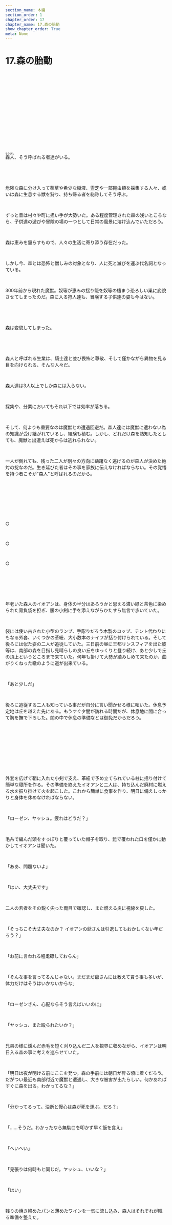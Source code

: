 ```yaml
---
section_name: 本編
section_order: 1
chapter_order: 17
chapter_name: 17.森の胎動
show_chapter_order: True
meta: None
---
```


# 17.森の胎動
<div class="novel_view" id="novel_honbun">
 <p id="L1">
 </p>
 <p id="L2">
  <br/>
 </p>
 <p id="L3">
  <br/>
 </p>
 <p id="L4">
  <br/>
 </p>
 <p id="L5">
  <br/>
 </p>
 <p id="L6">
  <br/>
 </p>
 <p id="L7">
  <br/>
 </p>
 <p id="L8">
  <br/>
 </p>
 <p id="L9">
  <br/>
 </p>
 <p id="L10">
  <ruby>
   森人
   <rp>
    (
   </rp>
   <rt>
    もりびと
   </rt>
   <rp>
    )
   </rp>
  </ruby>
  、そう呼ばれる者達がいる。
 </p>
 <p id="L11">
  <br/>
 </p>
 <p id="L12">
  <br/>
 </p>
 <p id="L13">
  危険な森に分け入って薬草や希少な樹液、霊芝や一部昆虫類を採集する人々、或いは森に生息する獣を狩り、持ち帰る者を総称してそう呼ぶ。
 </p>
 <p id="L14">
  <br/>
 </p>
 <p id="L15">
  ずっと昔は村々や町に担い手が大勢いた。ある程度管理された森の浅いところなら、子供達の遊びや冒険の場の一つとして日常の風景に溶け込んでいただろう。
 </p>
 <p id="L16">
  <br/>
 </p>
 <p id="L17">
  森は恵みを齎らすもので、人々の生活に寄り添う存在だった。
 </p>
 <p id="L18">
  <br/>
 </p>
 <p id="L19">
  しかし今、森とは恐怖と憎しみの対象となり、人に死と滅びを運ぶ代名詞となっている。
 </p>
 <p id="L20">
  <br/>
 </p>
 <p id="L21">
  300年前から現れた魔獣。奴等が恵みの揺り籠を奴等の棲まう恐ろしい巣に変貌させてしまったのだ。森に入る狩人達も、冒険する子供達の姿も今はない。
 </p>
 <p id="L22">
  <br/>
 </p>
 <p id="L23">
  <br/>
 </p>
 <p id="L24">
  森は変貌してしまった。
 </p>
 <p id="L25">
  <br/>
 </p>
 <p id="L26">
  <br/>
 </p>
 <p id="L27">
  森人と呼ばれる生業は、騎士達と並び畏怖と尊敬、そして僅かながら異物を見る目を向けられる、そんな人々だ。
 </p>
 <p id="L28">
  <br/>
 </p>
 <p id="L29">
  森人達は3人以上でしか森には入らない。
 </p>
 <p id="L30">
  <br/>
 </p>
 <p id="L31">
  採集や、分業においてもそれ以下では効率が落ちる。
 </p>
 <p id="L32">
  <br/>
 </p>
 <p id="L33">
  そして、何よりも重要なのは魔獣との遭遇回避だ。森人達には魔獣に遭わない為の知識が受け継がれているし、経験も積む。しかし、どれだけ森を熟知したとしても、魔獣と出遭えば死からは逃れられない。
 </p>
 <p id="L34">
  <br/>
 </p>
 <p id="L35">
  一人が倒れても、残った二人が別々の方向に躊躇なく逃げるのが森人が決めた絶対の掟なのだ。生き延びた者はその事を家族に伝えなければならない。その覚悟を持つ者こそが"森人"と呼ばれるのだから。
 </p>
 <p id="L36">
  <br/>
 </p>
 <p id="L37">
  <br/>
 </p>
 <p id="L38">
  <br/>
 </p>
 <p id="L39">
  <br/>
 </p>
 <p id="L40">
  ○
 </p>
 <p id="L41">
  <br/>
 </p>
 <p id="L42">
  ○
 </p>
 <p id="L43">
  <br/>
 </p>
 <p id="L44">
  ○
 </p>
 <p id="L45">
  <br/>
 </p>
 <p id="L46">
  <br/>
 </p>
 <p id="L47">
  <br/>
 </p>
 <p id="L48">
  年老いた森人のイオアンは、身体の半分はあろうかと思える濃い緑と茶色に染められた背負袋を担ぎ、腰の小剣に手を添えながらひたすら無言で歩いていた。
 </p>
 <p id="L49">
  <br/>
 </p>
 <p id="L50">
  袋には使い古された小型のランプ、手彫りだろう木製のコップ、テント代わりにもなる外套、いくつかの革紐、大小数本のナイフが括り付けられている。そして後ろには似た姿の二人が追従していた。三日前の昼に王都リンスフィアを出た彼等は、南部の森を目指し見晴らしの良い丘をゆっくりと登り続け、あと少しで丘の頂上というところまで来ていた。何年も掛けて大勢が踏みしめて来たのか、曲がりくねった轍のように道が出来ている。
 </p>
 <p id="L51">
  <br/>
 </p>
 <p id="L52">
  「あと少しだ」
 </p>
 <p id="L53">
  <br/>
 </p>
 <p id="L54">
  後ろに追従する二人も知っている事だが自分に言い聞かせる様に呟いた。休息予定地は丘を越えた先にある。もうすぐ夕闇が訪れる時間だが、休息地に間に合って胸を撫で下ろした。闇の中で休息の準備などは御免だからだろう。
 </p>
 <p id="L55">
  <br/>
 </p>
 <p id="L56">
  <br/>
 </p>
 <p id="L57">
  <br/>
 </p>
 <p id="L58">
  <br/>
 </p>
 <p id="L59">
  <br/>
 </p>
 <p id="L60">
  外套を広げて鞘に入れた小剣で支え、革紐で予め立てられている柱に括り付けて簡単な寝所を作る。その準備を終えたイオアンと二人は、持ち込んだ廃材に燃える水を振り掛けて火を起こした。これから簡単に食事を作り、明日に備えしっかりと身体を休めなければならない。
 </p>
 <p id="L61">
  <br/>
 </p>
 <p id="L62">
  「ローゼン、ヤッシュ。疲れはどうだ？」
 </p>
 <p id="L63">
  <br/>
 </p>
 <p id="L64">
  毛糸で編んだ頭をすっぽりと覆っていた帽子を取り、髭で覆われた口を僅かに動かしてイオアンは聞いた。
 </p>
 <p id="L65">
  <br/>
 </p>
 <p id="L66">
  「ああ、問題ないよ」
 </p>
 <p id="L67">
  <br/>
 </p>
 <p id="L68">
  「はい、大丈夫です」
 </p>
 <p id="L69">
  <br/>
 </p>
 <p id="L70">
  二人の若者をその鋭く尖った両目で確認し、また燃える炎に視線を戻した。
 </p>
 <p id="L71">
  <br/>
 </p>
 <p id="L72">
  「そっちこそ大丈夫なのか？  イオアンの爺さんは引退してもおかしくない年だろう？」
 </p>
 <p id="L73">
  <br/>
 </p>
 <p id="L74">
  「お前に言われる程耄碌しておらん」
 </p>
 <p id="L75">
  <br/>
 </p>
 <p id="L76">
  「そんな事を言ってるんじゃない。まだまだ爺さんには教えて貰う事も多いが、体力だけはそうはいかないからな」
 </p>
 <p id="L77">
  <br/>
 </p>
 <p id="L78">
  「ローゼンさん、心配ならそう言えばいいのに」
 </p>
 <p id="L79">
  <br/>
 </p>
 <p id="L80">
  「ヤッシュ、また殴られたいか？」
 </p>
 <p id="L81">
  <br/>
 </p>
 <p id="L82">
  兄弟の様に燻んだ赤毛を短く刈り込んだ二人を視界に収めながら、イオアンは明日入る森の事に考えを巡らせていた。
 </p>
 <p id="L83">
  <br/>
 </p>
 <p id="L84">
  「明日は夜が明ける前にここを発つ。森の手前には朝日が昇る頃に着くだろう。だがつい最近も南部付近で魔獣と遭遇し、大きな被害が出たらしい。何かあればすぐに森を出る。わかってるな？」
 </p>
 <p id="L85">
  <br/>
 </p>
 <p id="L86">
  「分かってるって。油断と慢心は森が死を運ぶ、だろ？」
 </p>
 <p id="L87">
  <br/>
 </p>
 <p id="L88">
  「……そうだ。わかったなら無駄口を叩かず早く飯を食え」
 </p>
 <p id="L89">
  <br/>
 </p>
 <p id="L90">
  「へいへい」
 </p>
 <p id="L91">
  <br/>
 </p>
 <p id="L92">
  「見張りは何時もと同じだ。ヤッシュ、いいな？」
 </p>
 <p id="L93">
  <br/>
 </p>
 <p id="L94">
  「はい」
 </p>
 <p id="L95">
  <br/>
 </p>
 <p id="L96">
  残りの焼き締めたパンと薄めたワインを一気に流し込み、森人はそれぞれが眠る準備を整えた。
 </p>
 <p id="L97">
  <br/>
 </p>
 <p id="L98">
  <br/>
 </p>
 <p id="L99">
  <br/>
 </p>
 <p id="L100">
  <br/>
 </p>
 <p id="L101">
  <br/>
 </p>
 <p id="L102">
  <br/>
 </p>
 <p id="L103">
  <br/>
 </p>
 <p id="L104">
  翌朝明けやらぬ時間に休息地を出たイオアン達は、深い緑が視界に入る場所で立ち止まる。そして岩陰に背負袋を降ろし僅かに離れた森を睨んだ。
 </p>
 <p id="L105">
  <br/>
 </p>
 <p id="L106">
  括っていた革紐を緩め、袋から上半身を覆う程の毛皮を縫い合わした上着を取り出す。まだ獣臭も残っているそれを着込むと、更に地面に水を垂らして泥状にした土を体中に塗りたくっていく。"森に溶ける"と表現される、森人達が受け継いできた魔獣避けだ。
 </p>
 <p id="L107">
  <br/>
 </p>
 <p id="L108">
  いくつか取り出した皮袋とナイフを持ち、小剣を確認する。背負袋はここに残し帰りにまた回収するのだろう。全員に手慣れた様子が窺えた。
 </p>
 <p id="L109">
  <br/>
 </p>
 <p id="L110">
  <br/>
 </p>
 <p id="L111">
  「よし、いいな？  まずはククの葉を採集に行く」
 </p>
 <p id="L112">
  <br/>
 </p>
 <p id="L113">
  ローゼンもヤッシュも昨晩の様な軽口は叩かず頷くだけで済ました。
 </p>
 <p id="L114">
  <br/>
 </p>
 <p id="L115">
  「その後は深部から戻りながら樹液を集める。霊芝は見つけたらでいい、欲はかくな。おかしな物を見つけたら必ず教えろ」
 </p>
 <p id="L116">
  <br/>
 </p>
 <p id="L117">
  年老いた森人の淡々とした言葉には、ずっしりとした重みがあった。練達の森人は一種独特の迫力を持つ。その凄みは若い二人に未だ無いものだ。
 </p>
 <p id="L118">
  <br/>
 </p>
 <p id="L119">
  <br/>
 </p>
 <p id="L120">
  <br/>
 </p>
 <p id="L121">
  <br/>
 </p>
 <p id="L122">
  <br/>
 </p>
 <p id="L123">
  <br/>
 </p>
 <p id="L124">
  <br/>
 </p>
 <p id="L125">
  一定の距離を保ちながらほぼ平行に展開している。約20歩分だろうか？  これは採集物の発見の為であり、更には同時に襲われないよう工夫されたものだ。必ず両者は視界に収まる様に動き、大木等の裏側に姿が隠れた時はそれが現れるまで待ち前進する。時間は掛かるが、長く先人から受け継いだ森人の知恵だった。
 </p>
 <p id="L126">
  <br/>
 </p>
 <p id="L127">
  イオアンは真ん中にいて、両方に気を配りながらも四方に視線を送り森の深部を目指していた。
 </p>
 <p id="L128">
  <br/>
 </p>
 <p id="L129">
  この辺りは木々が密集しており、所謂安全な場所と言える。魔獣は体が非常に大きい。つまり木々が打ち倒されていない場所は、すなわち活動域ではないことの証明でもあるからだ。
 </p>
 <p id="L130">
  <br/>
 </p>
 <p id="L131">
  声は出さず手による合図だけを頼りに進む一行は、目的地である"ククの葉"が群生する水辺に到着した。
 </p>
 <p id="L132">
  <br/>
 </p>
 <p id="L133">
  無言で採集を始める若い森人達を視界の隅に入れながら、イオアンは周りを警戒して周辺の確認をしていった。これも勿論役割が決めてあり、湖と言って良いこの場所は、同時に開けている為魔獣が現れてもおかしくない。
 </p>
 <p id="L134">
  <br/>
 </p>
 <p id="L135">
  足跡や草木の変化を見逃さない様に注意深く確認を終えたイオアンは、ようやく一息つく事が出来たのだった。
 </p>
 <p id="L136">
  <br/>
 </p>
 <p id="L137">
  <br/>
 </p>
 <p id="L138">
  <br/>
 </p>
 <p id="L139">
  皮袋一杯にククの葉を詰めたローゼンとヤッシュはイオアンに合図を送った。これだけあれば小さな子供の命を何人も救えるだろう。 "万能の薬草"と呼ばれるククの葉は、熱冷まし、痛みや化膿止め、何より子供が罹患する風土病の特効薬として知られている。典薬医、薬医には絶えず需要があり、治癒院等では在庫を切らせる訳にはいかないものだ。
 </p>
 <p id="L140">
  <br/>
 </p>
 <p id="L141">
  イオアンは地図を再度確認する。森は絶えず変化する為、沢山の注意書きが書き込まれている。森人にとって宝と言って良いものだろう。
 </p>
 <p id="L142">
  <br/>
 </p>
 <p id="L143">
  今いる此処もかなりの深部だが、今から向かう場所は別の意味で危険なところになる。
 </p>
 <p id="L144">
  <br/>
 </p>
 <p id="L145">
  魔獣の活動域により近づく事になるからだ。
 </p>
 <p id="L146">
  <br/>
 </p>
 <p id="L147">
  <br/>
 </p>
 <p id="L148">
  <br/>
 </p>
 <p id="L149">
  <br/>
 </p>
 <p id="L150">
  <br/>
 </p>
 <p id="L151">
  <br/>
 </p>
 <p id="L152">
  <br/>
 </p>
 <p id="L153">
  樹液の採取は多くの時間が必要だ。ある種類の木の幹に専用の工具で穴を開ける。そこに親指程の太さの金属で作られた筒を差し込み、少しずつポタポタと流れ出る樹液を受けるのだ。 種類によっては1日から一週間程度で一杯になる。しかしイオアン達が仕掛けたのは約一ヶ月前だ。それだけ粘性も高く、同時に希少でもある。ククの葉と合わせ今回の目的の一つだ。
 </p>
 <p id="L154">
  <br/>
 </p>
 <p id="L155">
  <br/>
 </p>
 <p id="L156">
  <br/>
 </p>
 <p id="L157">
  「おかしい……」
 </p>
 <p id="L158">
  <br/>
 </p>
 <p id="L159">
  イオアンは何かの違和感を覚えていたが、それが何なのか分からずに思わず呟いた。立ち止まり周辺を見渡す。離れた二人は怪訝な顔をしてイオアンを見ている。樹液採取の最初の目的地まであと少しというところだ。
 </p>
 <p id="L160">
  <br/>
 </p>
 <p id="L161">
  ゆっくりと歩みを再開したが、違和感は拭えないままだった。
 </p>
 <p id="L162">
  <br/>
 </p>
 <p id="L163">
  <br/>
 </p>
 <p id="L164">
  <br/>
 </p>
 <p id="L165">
  そのまま何事もなく、樹液も回収出来た事でイオアンはとりあえず深呼吸をした。
 </p>
 <p id="L166">
  <br/>
 </p>
 <p id="L167">
  次の回収地点を目指すため、地図を広げて目的地の方角を見た時だった。
 </p>
 <p id="L168">
  <br/>
 </p>
 <p id="L169">
  「地形が違う……」
 </p>
 <p id="L170">
  <br/>
 </p>
 <p id="L171">
  記憶にない、地面の陥没や盛り上がりがあるのだ。木々はあるし苔生した地面もある。しかし何かが変わってしまっている事に漸く気付いたイオアンは、二人に撤退の合図を送ろうと左右を見た。
 </p>
 <p id="L172">
  <br/>
 </p>
 <p id="L173">
  「ヤッシュ……？」
 </p>
 <p id="L174">
  <br/>
 </p>
 <p id="L175">
  いつも視界に入れている筈のヤッシュが見えない。イオアンは慌ててローゼンを探した。だが、さっきまで樹液を回収していたローゼンの姿すら消えている。
 </p>
 <p id="L176">
  <br/>
 </p>
 <p id="L177">
  <br/>
 </p>
 <p id="L178">
  <br/>
 </p>
 <p id="L179">
  <br/>
 </p>
 <p id="L180">
  ーーーーグルルルル……
 </p>
 <p id="L181">
  <br/>
 </p>
 <p id="L182">
  直ぐ後ろから獣の様な唸り声が聞こえた。イオアンは咄嗟に小剣を抜き振り向く。
 </p>
 <p id="L183">
  <br/>
 </p>
 <p id="L184">
  そこには赤い壁。無毛の肌、異常に盛り上がった筋肉、太い前足と巨大な爪、滴り落ちる涎……
 </p>
 <p id="L185">
  <br/>
 </p>
 <p id="L186">
  どうやってこんな近くまで……ゆっくり後退りながら、魔獣の背後に避けられた茂みと黒い穴が見えた。
 </p>
 <p id="L187">
  <br/>
 </p>
 <p id="L188">
  地中だと……？
 </p>
 <p id="L189">
  <br/>
 </p>
 <p id="L190">
  深部とはいえ此処は森人の活動圏内だぞ？　木々の根も深い地下を潜るなど、こんな事ある筈がない……イオアンは絶望感を覚え、必ず生きてこの事を報せなければならないと決意して行動に変えた。小剣を小刻みに揺らして魔獣の注意をひく。
 </p>
 <p id="L191">
  <br/>
 </p>
 <p id="L192">
  「本能の赴くままに人を襲う獣では無かったのか……」
 </p>
 <p id="L193">
  <br/>
 </p>
 <p id="L194">
  これは大変な事だ。魔獣が計画的に森の地中を進みリンスフィアを襲う、いや侵攻するつもりだとしたら……
 </p>
 <p id="L195">
  <br/>
 </p>
 <p id="L196">
  イオアンは全ての荷物を放り出して、大声で叫んだ。
 </p>
 <p id="L197">
  <br/>
 </p>
 <p id="L198">
  「ローゼン！　ヤッシュ！  生きてるなら走って逃げろ！！　魔獣が侵攻の準備をしていると伝えるんだ！  地中から……グハッ……」
 </p>
 <p id="L199">
  <br/>
 </p>
 <p id="L200">
  鋭い痛みが走り、イオアンは自分の腹から赤い何かが飛び出しているのが見えた。
 </p>
 <p id="L201">
  <br/>
 </p>
 <p id="L202">
  「く、くそっ……ローゼン……ヤッ……シュ……」
 </p>
 <p id="L203">
  <br/>
 </p>
 <p id="L204">
  無理矢理持ち上げた頭で見開いた目には、二人が魔獣の側に倒れ、その原型すら留めていない姿が映る。
 </p>
 <p id="L205">
  <br/>
 </p>
 <p id="L206">
  遠のく意識の先……妻や子供、孫達が不安そうにこちらを見ている気がしたが、それもすぐに消えて暗い闇が訪れた。
 </p>
 <p id="L207">
  <br/>
 </p>
 <p id="L208">
  <br/>
 </p>
 <p id="L209">
  <br/>
 </p>
 <p id="L210">
  <br/>
 </p>
 <p id="L211">
  <br/>
 </p>
 <p id="L212">
  <br/>
 </p>
 <p id="L213">
  <br/>
 </p>
 <p id="L214">
  <br/>
 </p>
 <p id="L215">
  <br/>
 </p>
 <p id="L216">
  <br/>
 </p>
 <p id="L217">
  <br/>
 </p>
 <p id="L218">
  <br/>
 </p>
 <p id="L219">
  <br/>
 </p>
 <p id="L220">
  <br/>
 </p>
 <p id="L221">
  <br/>
 </p>
</div>

